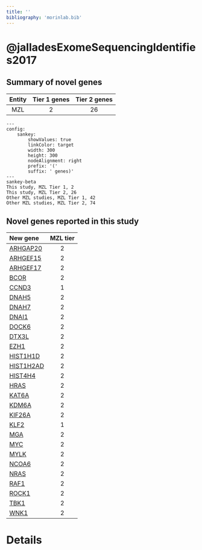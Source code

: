 ```yaml
---
title: ''
bibliography: 'morinlab.bib'
---
```


# @jalladesExomeSequencingIdentifies2017
## Summary of novel genes

|Entity| Tier 1 genes| Tier 2 genes|
|:-:|:-:|:-:|
|MZL|2|26|
```mermaid
---
config:
    sankey:
        showValues: true
        linkColor: target
        width: 300
        height: 300
        nodeAlignment: right
        prefix: '('
        suffix: ' genes)'
---
sankey-beta
This study, MZL Tier 1, 2
This study, MZL Tier 2, 26
Other MZL studies, MZL Tier 1, 42
Other MZL studies, MZL Tier 2, 74
```


## Novel genes reported in this study

|New gene|MZL tier|
|:-|:-:|
|[ARHGAP20](ARHGAP20)|2 |
|[ARHGEF15](ARHGEF15)|2 |
|[ARHGEF17](ARHGEF17)|2 |
|[BCOR](BCOR)|2 |
|[CCND3](CCND3)|1 |
|[DNAH5](DNAH5)|2 |
|[DNAH7](DNAH7)|2 |
|[DNAI1](DNAI1)|2 |
|[DOCK6](DOCK6)|2 |
|[DTX3L](DTX3L)|2 |
|[EZH1](EZH1)|2 |
|[HIST1H1D](HIST1H1D)|2 |
|[HIST1H2AD](HIST1H2AD)|2 |
|[HIST4H4](HIST4H4)|2 |
|[HRAS](HRAS)|2 |
|[KAT6A](KAT6A)|2 |
|[KDM6A](KDM6A)|2 |
|[KIF26A](KIF26A)|2 |
|[KLF2](KLF2)|1 |
|[MGA](MGA)|2 |
|[MYC](MYC)|2 |
|[MYLK](MYLK)|2 |
|[NCOA6](NCOA6)|2 |
|[NRAS](NRAS)|2 |
|[RAF1](RAF1)|2 |
|[ROCK1](ROCK1)|2 |
|[TBK1](TBK1)|2 |
|[WNK1](WNK1)|2 |

# Details

